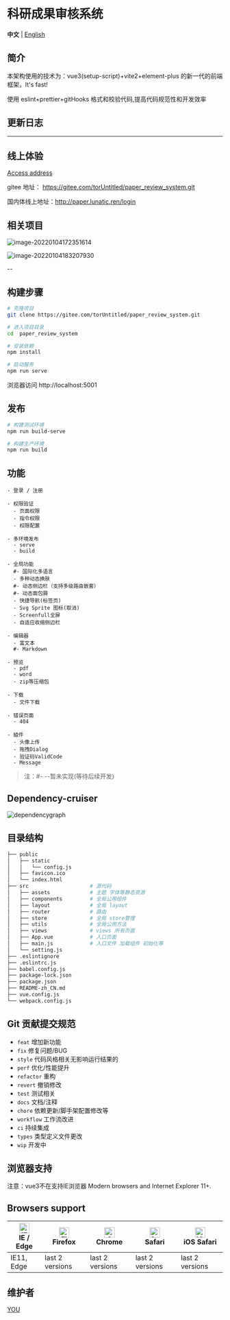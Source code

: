 # 科研成果审核系统

**中文** | [English](./README.md)

## 简介

本架构使用的技术为：vue3(setup-script)+vite2+element-plus 的新一代的前端框架，It's fast!

使用 eslint+prettier+gitHooks 格式和校验代码,提高代码规范性和开发效率

## 更新日志

---

## 线上体验

[Access address](http://paper.lunatic.ren/login)

gitee 地址： https://gitee.com/torUntitled/paper_review_system.git

国内体线上地址：http://paper.lunatic.ren/login

## 相关项目

![image-20220104172351614](..\src\assets\img\image-20220104172351614.png)

![image-20220104183207930](..\src\assets\img\image-20220104183207930.png)

--


## 构建步骤

```bash
# 克隆项目
git clone https://gitee.com/torUntitled/paper_review_system.git

# 进入项目目录
cd  paper_review_system

# 安装依赖
npm install

# 启动服务
npm run serve
```

浏览器访问 http://localhost:5001


## 发布

```bash
# 构建测试环境
npm run build-serve

# 构建生产环境
npm run build
```

## 

## 功能

```
- 登录 / 注册

- 权限验证
  - 页面权限
  - 指令权限
  - 权限配置

- 多环境发布
  - serve
  - build

- 全局功能
  #- 国际化多语言
  - 多种动态换肤
  #- 动态侧边栏（支持多级路由嵌套）
  #- 动态面包屑
  - 快捷导航(标签页)
  - Svg Sprite 图标(取消)
  - Screenfull全屏
  - 自适应收缩侧边栏

- 编辑器
  - 富文本
  #- Markdown

- 预览
  - pdf
  - word
  - zip等压缩包

- 下载
  - 文件下载

- 错误页面
  - 404

- 組件
  - 头像上传
  - 拖拽Dialog
  - 验证码ValidCode
  - Message

```

>注：#- --暂未实现(等待后续开发)
>

## Dependency-cruiser

![dependencygraph](D:\work\web_aft\new_paper\paper_review_system\src\assets\svg\dependencygraph.svg)

## 目录结构

```bash
├── public
│   ├── static
│   │   └── config.js
│   ├── favicon.ico
│   └── index.html         
├── src                    # 源代码
│   ├── assets             # 主题 字体等静态资源
│   ├── components         # 全局公用组件
│   ├── layout             # 全局 layout
│   ├── router             # 路由
│   ├── store              # 全局 store管理
│   ├── utils              # 全局公用方法
│   ├── views              # views 所有页面
│   ├── App.vue            # 入口页面
│   ├── main.js            # 入口文件 加载组件 初始化等
│   └── setting.js
├── .eslintignore
├── .eslintrc.js
├── babel.config.js
├── package-lock.json
├── package.json    
├── README-zh_CN.md
├── vue.config.js
└── webpack.config.js
```



## Git 贡献提交规范

  - `feat` 增加新功能
  - `fix` 修复问题/BUG
  - `style` 代码风格相关无影响运行结果的
  - `perf` 优化/性能提升
  - `refactor` 重构
  - `revert` 撤销修改
  - `test` 测试相关
  - `docs` 文档/注释
  - `chore` 依赖更新/脚手架配置修改等
  - `workflow` 工作流改进
  - `ci` 持续集成
  - `types` 类型定义文件更改
  - `wip` 开发中



## 浏览器支持

注意：vue3不在支持IE浏览器
Modern browsers and Internet Explorer 11+.

## Browsers support

| [<img src="https://raw.githubusercontent.com/alrra/browser-logos/master/src/edge/edge_48x48.png" alt="IE / Edge" width="24px" height="24px" />](http://godban.github.io/browsers-support-badges/)<br/>IE / Edge | [<img src="https://raw.githubusercontent.com/alrra/browser-logos/master/src/firefox/firefox_48x48.png" alt="Firefox" width="24px" height="24px" />](http://godban.github.io/browsers-support-badges/)<br/>Firefox | [<img src="https://raw.githubusercontent.com/alrra/browser-logos/master/src/chrome/chrome_48x48.png" alt="Chrome" width="24px" height="24px" />](http://godban.github.io/browsers-support-badges/)<br/>Chrome | [<img src="https://raw.githubusercontent.com/alrra/browser-logos/master/src/safari/safari_48x48.png" alt="Safari" width="24px" height="24px" />](http://godban.github.io/browsers-support-badges/)<br/>Safari | [<img src="https://raw.githubusercontent.com/alrra/browser-logos/master/src/safari-ios/safari-ios_48x48.png" alt="iOS Safari" width="24px" height="24px" />](http://godban.github.io/browsers-support-badges/)<br/>iOS Safari |
| ------------------------------------------------------------ | ------------------------------------------------------------ | ------------------------------------------------------------ | ------------------------------------------------------------ | ------------------------------------------------------------ |
| IE11, Edge                                                   | last 2 versions                                              | last 2 versions                                              | last 2 versions                                              | last 2 versions                                              |

## 维护者

[YOU](https://gitee.com/torUntitled)

